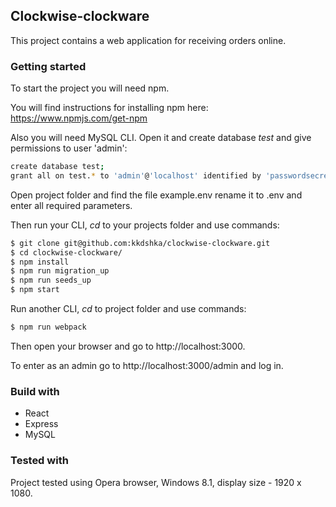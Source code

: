 ## Clockwise-clockware

This project contains a web application for receiving orders online.

### Getting started

To start the project you will need npm.

You will find instructions for installing npm here: https://www.npmjs.com/get-npm

Also you will need MySQL CLI. Open it and create database _test_ and give permissions to user 'admin':
```sh
create database test;
grant all on test.* to 'admin'@'localhost' identified by 'passwordsecret';
```
Open project folder and find the file example.env rename it to .env and enter all required parameters.

Then run your CLI, _cd_ to your projects folder and use commands:
 
```sh
$ git clone git@github.com:kkdshka/clockwise-clockware.git
$ cd clockwise-clockware/
$ npm install
$ npm run migration_up
$ npm run seeds_up
$ npm start
```
Run another CLI, _cd_ to project folder and use commands:

```sh
$ npm run webpack
```
Then open your browser and go to http://localhost:3000.

To enter as an admin go to http://localhost:3000/admin and log in.

### Build with

* React
* Express
* MySQL

### Tested with

Project tested using Opera browser, Windows 8.1, display size - 1920 x 1080.